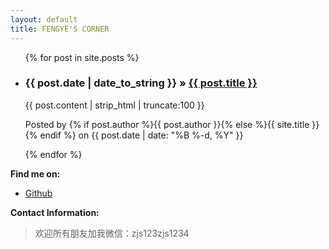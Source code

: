 ```yaml
---
layout: default
title: FENGYE'S CORNER
---
```

<div class="contentBox col-xs-12 col-sm-10 col-sm-offset-1 col-md-8 col-md-offset-2">
<!-- <h3>hi, I am fengye12.Welcom to my blog !</h3> -->
  <ul class="posts">
    {% for post in site.posts %}
      <li>
      <h3>
          <span>{{ post.date | date_to_string }}</span> &raquo; <a href="{{ post.url }}">{{ post.title }}</a>
      </h3>
      <div class="post-content-preview">
            {{ post.content | strip_html | truncate:100 }}
        </div>
        <p class="post-meta">
            Posted by {% if post.author %}{{ post.author }}{% else %}{{ site.title }}{% endif %} on {{ post.date | date: "%B %-d, %Y" }}
        </p>
      </li>
    {% endfor %}
  </ul>

<!-- {% highlight console %}
$ git clone ...
{% endhighlight %}
{% highlight ruby %}
put hello
{% endhighlight %} -->
<p><b>Find me on:</b></p>

<ul>
<li><a href="http://github.io/fengye12/">Github</a></li>
</ul>
<p><b>Contact Information:</b></p>

<blockquote>
欢迎所有朋友加我微信：zjs123zjs1234
</blockquote>
</div>
